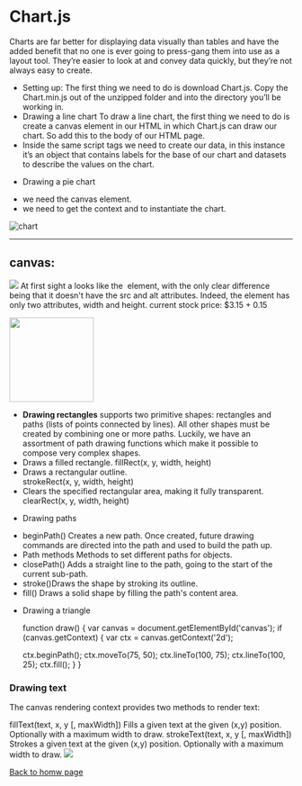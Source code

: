 # Chart.js

Charts are far better for displaying data visually than tables and have the added benefit that no one is ever going to press-gang them into use as a layout tool. They’re easier to look at and convey data quickly, but they’re not always easy to create.

- Setting up:
The first thing we need to do is download Chart.js. Copy the Chart.min.js out of the unzipped folder and into the directory you’ll be working in.
 - Drawing a line chart
 To draw a line chart, the first thing we need to do is create a canvas element in our HTML in which Chart.js can draw our chart. So add this to the body of our HTML page.
 - Inside the same script tags we need to create our data, in this instance it’s an object that contains labels for the base of our chart and datasets to describe the values on the chart.

 * Drawing a pie chart
 -  we need the canvas element.
 - we need to get the context and to instantiate the chart.

![chart](https://i.ytimg.com/vi/gpkBkLf_f2I/maxresdefault.jpg)
___________
## canvas:
![](https://i.ytimg.com/vi/5O4KVLX6KL4/maxresdefault.jpg)
At first sight a <canvas> looks like the <img> element, with the only clear difference being that it doesn't have the src and alt attributes. Indeed, the <canvas> element has only two attributes, width and height.
<canvas id="stockGraph" width="150" height="150">
  current stock price: $3.15 + 0.15
</canvas>

<canvas id="clock" width="150" height="150">
  <img src="images/clock.png" width="150" height="150" alt=""/>
</canvas>

- **Drawing rectangles**
supports two primitive shapes: rectangles and paths (lists of points connected by lines). All other shapes must be created by combining one or more paths. Luckily, we have an assortment of path drawing functions which make it possible to compose very complex shapes.
-  Draws a filled rectangle.
fillRect(x, y, width, height)
 - Draws a rectangular outline.  
strokeRect(x, y, width, height)
  -  Clears the specified rectangular area, making it fully transparent.  
clearRect(x, y, width, height)

* Drawing paths

- beginPath()   Creates a new path. Once created, future drawing commands are directed into the path and used to build the path up.
- Path methods  Methods to set different paths for objects.
- closePath()  Adds a straight line to the path, going to the start of the current sub-path.
- stroke()Draws the shape by stroking its outline.
- fill()  Draws a solid shape by filling the path's content area. 

* Drawing a triangle

    function draw() {
  var canvas = document.getElementById('canvas');
  if (canvas.getContext) {
    var ctx = canvas.getContext('2d');

    ctx.beginPath();
    ctx.moveTo(75, 50);
    ctx.lineTo(100, 75);
    ctx.lineTo(100, 25);
    ctx.fill();
  }
}

### Drawing text

The canvas rendering context provides two methods to render text:

fillText(text, x, y [, maxWidth])
    Fills a given text at the given (x,y) position. Optionally with a maximum width to draw.
strokeText(text, x, y [, maxWidth])
    Strokes a given text at the given (x,y) position. Optionally with a maximum width to draw. 
![](https://images1.programmersought.com/79/28/28e3532711b9f8ac8e5847d58b8c1707.png)




[Back to homw page](https://rahafalbakkar.github.io/Code-201-Reading-Notes)